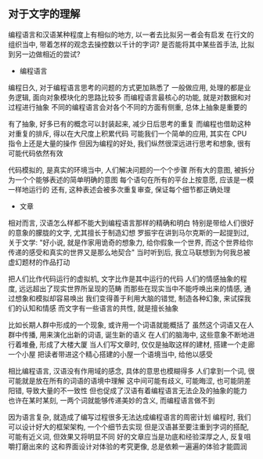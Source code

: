 
对于文字的理解
------

编程语言和汉语某种程度上有相似的地方, 以一者去比拟另一者会有启发
在行文的组织当中, 带着怎样的观念去操控数以千计的字词?
是否能将其中某些首手法, 比拟到另一边做相近的尝试?

* 编程语言

编程日久, 对于编程语言思考的问题的方式更加熟悉了
一般做应用, 处理的都是业务逻辑, 面向对象模块化的思路比较多
而编程语言最核心的功能, 就是对数据和对过程进行抽象
不同的编程语言会对各个不同的方面有侧重, 总体上抽象是重要的

有了抽象, 好多已有的概念可以封装起来, 减少日后思考的重复
而编程也借助这种对重复的排斥, 得以在大尺度上积累代码
可能我们一个简单的应用, 其实在 CPU 指令上还是大量的操作
但因为编程的好处, 我们纵然很深远进行思考和想象, 很有可能代码依然有效

代码模拟的, 是真实的环境当中, 人们解决问题的一个个步骤
所有大的意图, 被拆分为一个个能够表述的简单明确的意图
每个语句在所有的平台上按意愿, 应该是一模一样地运行的
还有, 这种表述会被多次重复审查, 保证每个细节都正确处理

* 文章

相对而言, 汉语怎么样都不能大到编程语言那样的精确和明白
特别是带给人们很好的意象的朦胧的文字, 尤其擅长于制造幻想
罗振宇在讲到马尔克斯的一起提到过, 关于文学:
"好小说, 就是作家用诡奇的想象力, 给你假象一个世界,
而这个世界给你传递的感受和真实的世界又是那么地契合"
当时听到后, 我立马联想到为何我总被虚幻题材的作品打动

把人们比作代码运行的虚拟机, 文字比作是其中运行的代码
人们的情感抽象的程度, 远远超出了现实世界所呈现的范畴
而那些在现实当中不能呼唤出来的情感, 通过想象和模拟却容易唤出
我们变得善于利用大脑的错觉, 制造各种幻象, 来试探我们的认知和情感
而文字有一些语言的共性, 就是擅长抽象

比如长期人群中形成的一个现象, 或许用一个词语就能概括了
虽然这个词语又在人群中传播, 用来演化出新的词语, 诞生新的语义
在人们的脑海中, 这些意象不断地进行着堆叠, 形成了大楼大厦
当人们写文章时, 仅仅是抽取这样的建材, 搭建一个走廊一个小屋
把读者带进这个精心搭建的小屋一个语境当中, 给他以感受

相比编程语言, 汉语没有作用域的感念, 具体的意思也模糊得多
人们拿到一个词, 很可能就是放在所有的词语的语境中理解
这中间可能有歧义, 可能晦涩, 也可能阴差阳错, 导致大量的不一致性
但也促成了汉语有着编程语言无法企及的抽象的能力
也许在某时某刻, 一两个词就能够传递美妙的含义, 而编程语言做不到

因为语言复杂, 就造成了编写过程很多无法达成编程语言的周密计划
编程时, 我们可以设计好大的框架架构, 一个个细节去实现
但是汉语甚至要注重到字词的搭配, 可能有近义词, 但效果又将明显不同
好的文章应当是功底和经验深厚之人, 反复咀嚼打磨出來的
这和界面设计对体验的考究更像, 总是依赖一遍遍的体验才能圆润